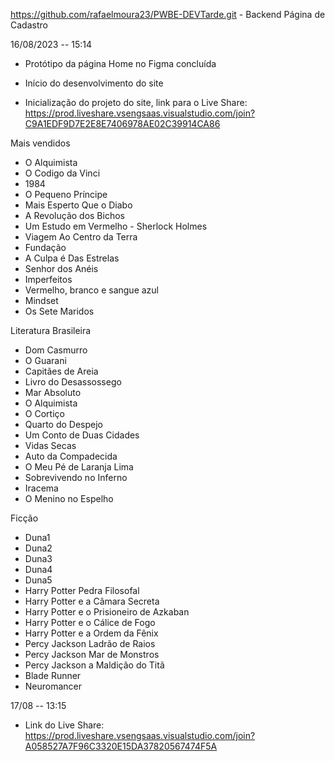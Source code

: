 https://github.com/rafaelmoura23/PWBE-DEVTarde.git   - Backend Página de Cadastro

16/08/2023 -- 15:14
- Protótipo da página Home no Figma concluída
- Início do desenvolvimento do site

- Inicialização do projeto do site, link para o Live Share: https://prod.liveshare.vsengsaas.visualstudio.com/join?C9A1EDF9D7E2E8E7406978AE02C39914CA86

Mais vendidos
- O Alquimista
- O Codigo da Vinci
- 1984
- O Pequeno Príncipe
- Mais Esperto Que o Diabo
- A Revolução dos Bichos
- Um Estudo em Vermelho - Sherlock Holmes
- Viagem Ao Centro da Terra
- Fundação
- A Culpa é Das Estrelas
- Senhor dos Anéis
- Imperfeitos
- Vermelho, branco e sangue azul
- Mindset
- Os Sete Maridos


Literatura Brasileira

- Dom Casmurro
- O Guarani
- Capitães de Areia
- Livro do Desassossego
- Mar Absoluto
- O Alquimista
- O Cortiço
- Quarto do Despejo
- Um Conto de Duas Cidades
- Vidas Secas
- Auto da Compadecida
- O Meu Pé de Laranja Lima
- Sobrevivendo no Inferno
- Iracema
- O Menino no Espelho


Ficção

- Duna1
- Duna2
- Duna3
- Duna4
- Duna5
- Harry Potter Pedra Filosofal
- Harry Potter e a Câmara Secreta
- Harry Potter e o Prisioneiro de Azkaban
- Harry Potter e o Cálice de Fogo
- Harry Potter e a Ordem da Fênix
- Percy Jackson Ladrão de Raios
- Percy Jackson Mar de Monstros
- Percy Jackson a Maldição do Titã
- Blade Runner
- Neuromancer


17/08 -- 13:15
- Link do Live Share: https://prod.liveshare.vsengsaas.visualstudio.com/join?A058527A7F96C3320E15DA37820567474F5A